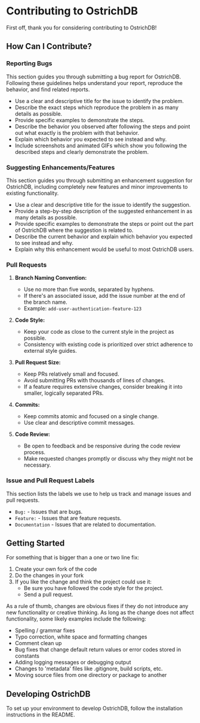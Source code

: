 # Contributing to OstrichDB

First off, thank you for considering contributing to OstrichDB!

## How Can I Contribute?

### Reporting Bugs

This section guides you through submitting a bug report for OstrichDB. Following these guidelines helps understand your report, reproduce the behavior, and find related reports.

- Use a clear and descriptive title for the issue to identify the problem.
- Describe the exact steps which reproduce the problem in as many details as possible.
- Provide specific examples to demonstrate the steps.
- Describe the behavior you observed after following the steps and point out what exactly is the problem with that behavior.
- Explain which behavior you expected to see instead and why.
- Include screenshots and animated GIFs which show you following the described steps and clearly demonstrate the problem.

### Suggesting Enhancements/Features

This section guides you through submitting an enhancement suggestion for OstrichDB, including completely new features and minor improvements to existing functionality.

- Use a clear and descriptive title for the issue to identify the suggestion.
- Provide a step-by-step description of the suggested enhancement in as many details as possible.
- Provide specific examples to demonstrate the steps or point out the part of OstrichDB where the suggestion is related to.
- Describe the current behavior and explain which behavior you expected to see instead and why.
- Explain why this enhancement would be useful to most OstrichDB users.

### Pull Requests

1. **Branch Naming Convention:**
   - Use no more than five words, separated by hyphens.
   - If there's an associated issue, add the issue number at the end of the branch name.
   - Example: `add-user-authentication-feature-123`

2. **Code Style:**
   - Keep your code as close to the current style in the project as possible.
   - Consistency with existing code is prioritized over strict adherence to external style guides.

3. **Pull Request Size:**
   - Keep PRs relatively small and focused.
   - Avoid submitting PRs with thousands of lines of changes.
   - If a feature requires extensive changes, consider breaking it into smaller, logically separated PRs.

4. **Commits:**
   - Keep commits atomic and focused on a single change.
   - Use clear and descriptive commit messages.

5. **Code Review:**
   - Be open to feedback and be responsive during the code review process.
   - Make requested changes promptly or discuss why they might not be necessary.

### Issue and Pull Request Labels

This section lists the labels we use to help us track and manage issues and pull requests.

* `Bug:` - Issues that are bugs.
* `Feature:` - Issues that are feature requests.
* `Documentation` - Issues that are related to documentation.

## Getting Started

For something that is bigger than a one or two line fix:

1. Create your own fork of the code
2. Do the changes in your fork
3. If you like the change and think the project could use it:
   * Be sure you have followed the code style for the project.
   * Send a pull request.

As a rule of thumb, changes are obvious fixes if they do not introduce any new functionality or creative thinking. As long as the change does not affect functionality, some likely examples include the following:

* Spelling / grammar fixes
* Typo correction, white space and formatting changes
* Comment clean up
* Bug fixes that change default return values or error codes stored in constants
* Adding logging messages or debugging output
* Changes to 'metadata' files like .gitignore, build scripts, etc.
* Moving source files from one directory or package to another

## Developing OstrichDB

To set up your environment to develop OstrichDB, follow the installation instructions in the README.